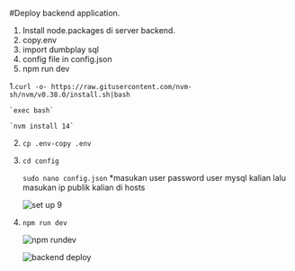 #Deploy backend application.

  1. Install node.packages di server backend.
  2. copy.env 
  3. import dumbplay sql 
  4. config file in config.json
  5. npm run dev
  
  1.`curl -o- https://raw.gitusercontent.com/nvm-sh/nvm/v0.38.0/install.sh|bash`
  
    `exec bash`
  
    `nvm install 14`
  
  2. `cp .env-copy .env`
  3. `cd config`
     
     `sudo nano config.json` 
     *masukan user password user mysql kalian lalu masukan ip publik kalian di hosts
     
     ![set up 9](https://user-images.githubusercontent.com/90166916/139528388-4e8edecd-8969-451b-9c9e-aaed61a1c3e5.png)

  4. `npm run dev`

     ![npm rundev](https://user-images.githubusercontent.com/90166916/139528468-4d1379b4-acb6-483c-a311-8e6de7c55577.png)

     ![backend deploy](https://user-images.githubusercontent.com/90166916/139528463-7c65538a-450a-4fa4-bd7b-795caa36ccab.png)
